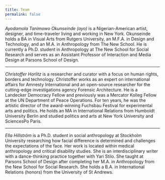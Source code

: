 ```yaml
---
title: Team
permalink: false
---
```



_Ayodamola Tanimowo Okunseinde (ayo)_ is a Nigerian-American artist, designer, and time-traveler living and working in New York. Okunseinde holds a BA in Visual Arts from Rutgers University, an M.F.A. in Design and Technology, and an M.A. in Anthropology from The New School. He is currently a Ph.D. student in Anthropology at The New School for Social Research and serves as an Assistant Professor of Interaction and Media Design at Parsons School of Design.

---

_Christoffer Horlitz_ is a researcher and curator with a focus on human rights, borders and technology. Christoffer works as an expert on international affairs for Amnesty International and an open-source researcher for the cutting-edge investigations agency Forensic Architecture. He is a Landecker Democracy Fellow and previously was a Mercator Kolleg Fellow at the UN Department of Peace Operations. For ten years, he was the artistic director of the award-winning Fuchsbau Festival for experimental arts and politics. He holds an MA in International Relations from Humboldt University Berlin and studied politics and arts at New York University and SciencesPo Paris.

---

 _Ella Hillström_ is a Ph.D. student in social anthropology at Stockholm University researching how facial difference is determined and challenges the expectations of the face. Her work is located within medical anthropology and critical disability studies. She is an interdisciplinary writer with a dance-thinking practice together with Yari Stilo. She taught at Parsons School of Design after completing her M.A. in Anthropology from the New School for Social Research. She holds a B.A. in International Relations (honors) from the University of St Andrews.